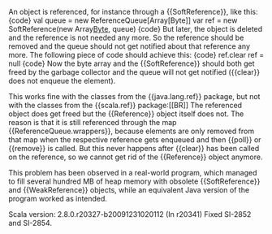An object is referenced, for instance through a {{SoftReference}}, like this:
{code}
val queue = new ReferenceQueue[Array[Byte]]
var ref = new SoftReference(new Array[Byte](100), queue)
{code}
But later, the object is deleted and the reference is not needed any more. So the reference should be removed and the queue should not get notified about that reference any more. The following piece of code should achieve this:
{code}
ref.clear
ref = null
{code}
Now the byte array and the {{SoftReference}} should both get freed by the garbage collector and the queue will not get notified ({{clear}} does not enqueue the element).

This works fine with the classes from the {{java.lang.ref}} package, but not with the classes from the {{scala.ref}} package:[[BR]]
The referenced object does get freed but the {{Reference}} object itself does not. The reason is that it is still referenced through the map {{ReferenceQueue.wrappers}}, because elements are only removed from that map when the respective reference gets enqueued and then {{poll}} or {{remove}} is called. But this never happens after {{clear}} has been called on the reference, so we cannot get rid of the {{Reference}} object anymore.

This problem has been observed in a real-world program, which managed to fill several hundred MB of heap memory with obsolete {{SoftReference}} and {{WeakReference}} objects, while an equivalent Java version of the program worked as intended.

Scala version: 2.8.0.r20327-b20091231020112
(In r20341) Fixed SI-2852 and SI-2854.
